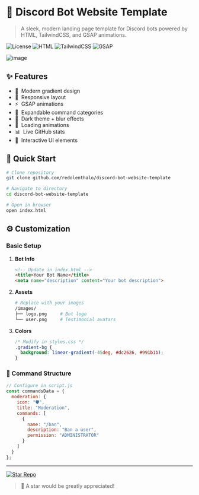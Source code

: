 # 🤖 Discord Bot Website Template

> A sleek, modern landing page template for Discord bots powered by HTML, TailwindCSS, and GSAP animations.

![License](https://img.shields.io/badge/license-MIT-red.svg)
![HTML](https://img.shields.io/badge/HTML-5-red.svg)
![TailwindCSS](https://img.shields.io/badge/TailwindCSS-3-red.svg)
![GSAP](https://img.shields.io/badge/GSAP-3-red.svg)

![image](https://github.com/user-attachments/assets/30a3d0c9-df7a-4a16-b3f7-198962dce80b)


## ✨ Features

- 🎨 &nbsp;Modern gradient design
- 📱 &nbsp;Responsive layout
- ⚡ &nbsp;GSAP animations
- 🎯 &nbsp;Expandable command categories
- 🌙 &nbsp;Dark theme + blur effects
- 🔄 &nbsp;Loading animations
- 📊 &nbsp;Live GitHub stats
- 💫 &nbsp;Interactive UI elements

## 🚀 Quick Start

```bash
# Clone repository
git clone github.com/redolenthalo/discord-bot-website-template

# Navigate to directory
cd discord-bot-website-template

# Open in browser
open index.html
```

## ⚙️ Customization

### Basic Setup

1. **Bot Info**
   ```html
   <!-- Update in index.html -->
   <title>Your Bot Name</title>
   <meta name="description" content="Your bot description">
   ```

2. **Assets**
   ```bash
   # Replace with your images
   /images/
   ├── logo.png     # Bot logo
   └── user.png     # Testimonial avatars
   ```

3. **Colors**
   ```css
   /* Modify in styles.css */
   .gradient-bg {
     background: linear-gradient(-45deg, #dc2626, #991b1b);
   }
   ```

### 📝 Command Structure

```javascript
// Configure in script.js
const commandsData = {
  moderation: {
    icon: "🛡️",
    title: "Moderation",
    commands: [
      {
        name: "/ban",
        description: "Ban a user",
        permission: "ADMINISTRATOR"
      }
    ]
  }
};
```

---
[![Star Repo](https://img.shields.io/github/stars/redolenthalo/discord-bot-website-template?style=social)](https://github.com/redolenthalo/discord-bot-website-template)

> 💝 A star would be greatly appreciated!
